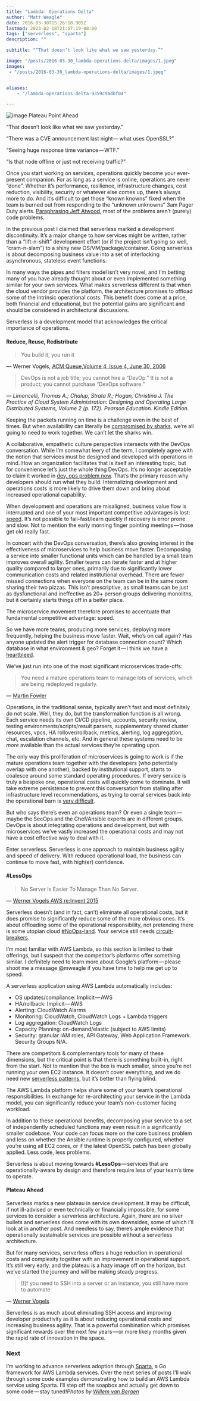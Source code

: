 ```yaml
---
title: "Lambda: Operations Delta"
author: "Matt Weagle"
date: 2016-03-30T15:26:18.905Z
lastmod: 2023-02-18T21:57:19-08:00
tags: ["serverless", "sparta"]
description: ""

subtitle: "“That doesn’t look like what we saw yesterday.”"

image: "/posts/2016-03-30_lambda-operations-delta/images/1.jpeg"
images:
 - "/posts/2016-03-30_lambda-operations-delta/images/1.jpeg"


aliases:
    - "/lambda-operations-delta-9359c9adbf04"

---
```


![image](/posts/2016-03-30_lambda-operations-delta/images/1.jpeg#layoutTextWidth)
Plateau Point Ahead



“That doesn’t look like what we saw yesterday.”

“There was a CVE announcement last night— what uses OpenSSL?”

“Seeing huge response time variance — WTF.”

“Is that node offline or just not receiving traffic?”

Once you start working on services, operations quickly become your ever-present companion. For as long as a service is online, operations are never “done”. Whether it’s performance, resilience, infrastructure changes, cost reduction, visibility, security or whatever else comes up, there’s always more to do. And it’s difficult to get those “known knowns” fixed when the team is burned out from responding to the “unknown unknowns” 3am Pager Duty alerts. [Paraphrasing Jeff Atwood](http://softwareengineeringdaily.com/2016/03/14/state-programming-jeff-atwood/), most of the problems aren’t (purely) code problems.

In the previous post I claimed that serverless marked a development discontinuity. It’s a major change to how services might be written, rather than a “lift-n-shift” development effort (or if the project isn’t going so well, “cram-n-slam”) to a shiny new OS/VM/package/container. Going serverless is about decomposing business value into a set of interlocking asynchronous, stateless event functions.

In many ways the pipes and filters model isn’t very novel, and I’m betting many of you have already thought about or even implemented something similar for your own services. What makes serverless different is that when the cloud vendor provides the platform, the architecture promises to offload some of the intrinsic operational costs. This benefit does come at a price, both financial and educational, but the potential gains are significant and should be considered in architectural discussions.

Serverless is a development model that acknowledges the critical importance of operations.

#### Reduce, Reuse, Redistribute
> You build it, you run it

— Werner Vogels, [ACM Queue,Volume 4, issue 4, June 30, 2006](http://queue.acm.org/detail.cfm?id=1142065)
> DevOps is not a job title; you cannot hire a “DevOp.” It is not a product; you cannot purchase “DevOps software.”

_— Limoncelli, Thomas A.; Chalup, Strata R.; Hogan, Christina J. The Practice of Cloud System Administration: Designing and Operating Large Distributed Systems, Volume 2 (p. 172). Pearson Education. Kindle Edition._

Keeping the packets running on time is a challenge even in the best of times. But when availability can literally be [compromised by sharks](https://www.youtube.com/watch?gl=SG&amp;v=1ex7uTQf4bQ&amp;hl=en-GB), we’re all going to need to work together. We can’t let the sharks win.

A collaborative, empathetic culture perspective intersects with the DevOps conversation. While I’m somewhat leery of the term, I completely agree with the notion that services must be designed and developed with operations in mind. How an organization facilitates that is itself an interesting topic, but for convenience let’s just the whole thing DevOps. It’s no longer acceptable to claim it worked in [dev, ops problem now](http://www.developermemes.com/2013/12/13/worked-fine-dev-ops-problem-now). That’s the primary reason why developers should run what they build. Internalizing development and operations costs is more likely to drive them down and bring about increased operational capability.

When development and operations are misaligned, business value flow is interrupted and one of your most important competitive advantages is lost: [speed](https://www.nginx.com/blog/adopting-microservices-at-netflix-lessons-for-team-and-process-design). It’s not possible to fail-fast/learn quickly if recovery is error prone and slow. Not to mention the early morning finger pointing meetings — those get old really fast.

In concert with the DevOps conversation, there’s also growing interest in the effectiveness of microservices to help business move faster. Decomposing a service into smaller functional units which can be handled by a small team improves overall agility. Smaller teams can iterate faster and at higher quality compared to larger ones, primarily due to significantly lower communication costs and related institutional overhead. There are fewer missed connections when everyone on the team can be in the same room sharing their two pizzas. This isn’t prescriptive, as small teams can be just as dysfunctional and ineffective as 20+ person groups delivering monoliths, but it certainly starts things off in a better place.

The microservice movement therefore promises to accentuate that fundamental competitive advantage: speed.

So we have more teams, producing more services, deploying more frequently, helping the business move faster. Wait, who’s on call again? Has anyone updated the alert trigger for database connection count? Which database in what environment &amp; geo? Forget it — I think we have a [heartbleed](http://heartbleed.com/).

We’ve just run into one of the most significant microservices trade-offs:
> You need a mature operations team to manage lots of services, which are being redeployed regularly.

— [Martin Fowler](http://martinfowler.com/articles/microservice-trade-offs.html)

Operations, in the traditional sense, typically aren’t fast and most definitely do not scale. Well, they do, but the transformation function is all wrong. Each service needs its own CI/CD pipeline, accounts, security review, testing environments/scripts/result parsers, supplementary shared cluster resources, vpcs, HA rollover/rollback, metrics, alerting, log aggregation, chat, escalation channels, etc. And in general these systems need to be _more_ available than the actual services they’re operating upon.

The only way this proliferation of microservices is going to work is if the mature operations team together with the developers (who potentially overlap with one another), backed by institutional support, starts to coalesce around some standard operating procedures. If every service is truly a bespoke one, operational costs will quickly come to dominate. It will take extreme persistence to prevent this conversation from stalling after infrastructure level recommendations, as trying to corral services back into the operational barn is [very difficult](https://twitter.com/frazelledazzell/status/713393137901633536).

But who says there’s even an operations team? Or even a single team — maybe the SecOps and the Chef/Ansible experts are in different groups. DevOps is about integrating operations and development, but with microservices we’ve vastly increased the operational costs and may not have a cost effective way to deal with it.

Enter serverless. Serverless is one approach to maintain business agility and speed of delivery. With reduced operational load, the business can continue to move fast, with high(er) confidence.

#### #LessOps
> No Server Is Easier To Manage Than No Server.

— [Werner Vogels AWS re:Invent 2015](https://www.youtube.com/watch?time_continue=1742&amp;v=y-0Wf2Zyi5Q)

Serverless doesn’t (and in fact, can’t) eliminate all operational costs, but it does promise to significantly reduce some of the more obvious ones. It’s about offloading some of the operational responsibility, not pretending there is some utopian cloud [#NoOps-land](http://cote.io/2016/03/24/sdt58/). Your service still needs [circuit-breakers](http://amzn.com/0978739213).

I’m most familiar with AWS Lambda, so this section is limited to their offerings, but I suspect that the competitor’s platforms offer something similar. I definitely need to learn more about Google’s platform — please shoot me a message [@](https://twitter.com/mweagle)mweagle if you have time to help me get up to speed.

A serverless application using AWS Lambda automatically includes:

*   OS updates/compliance: Implicit — AWS
*   HA/rollback: Implicit — AWS
*   Alerting: CloudWatch Alarms
*   Monitoring: CloudWatch, CloudWatch Logs + Lambda triggers
*   Log aggregation: CloudWatch Logs
*   Capacity Planning: on-demand/elastic (subject to AWS limits)
*   Security: granular IAM roles, API Gateway, Web Application Framework. Security Groups N/A.

There are competitors &amp; complementary tools for many of these dimensions, but the critical point is that there is something built-in, right from the start. Not to mention that the box is much smaller, since you’re not running your own EC2 instance. It doesn’t cover everything, and we do need new [serverless patterns](https://t.co/vLOn1Bjjo1), but it’s better than flying blind.

The AWS Lambda platform helps share some of your team’s operational responsibilities. In exchange for re-architecting your service in the Lambda model, you can significantly reduce your team’s non-customer facing workload.

In addition to these operational benefits, decomposing your service to a set of independently scheduled functions may even result in a significantly smaller codebase. Your code can focus more on the core business problem and less on whether the Ansible runtime is properly configured, whether you’re using all EC2 cores, or if the latest OpenSSL patch has been globally applied. Less code, less problems.

Serverless is about moving towards **#LessOps** — services that are operationally-aware by design and therefore require less of your team’s time to operate.

#### Plateau Ahead

Serverless marks a new plateau in service development. It may be difficult, if not ill-advised or even technically or financially impossible, for some services to consider a serverless architecture. Again, there are no silver bullets and serverless does come with its own downsides, some of which I’ll look at in another post. And needless to say, there’s ample evidence that operationally sustainable services are possible without a serverless architecture.

But for many services, serverless offers a huge reduction in operational costs and complexity together with an improvement in operational support. It’s still very early, and the plateau is a hazy image off on the horizon, but we’ve started the journey and will be making steady progress.
> [I]f you need to SSH into a server or an instance, you still have more to automate

— [Werner Vogels](http://www.allthingsdistributed.com/2016/03/10-lessons-from-10-years-of-aws.html)

Serverless is as much about eliminating SSH access and improving developer productivity as it is about reducing operational costs and increasing business agility. That is a powerful combination which promises significant rewards over the next few years — or more likely months given the rapid rate of innovation in the space.

### Next

I’m working to advance serverless adoption through [Sparta](http://gosparta.io), a Go framework for AWS Lambda services. Over the next series of posts I’ll walk through some code examples demonstrating how to build an AWS Lambda service using Sparta. I’ll step off the soapbox and actually get down to some code — stay tuned!_Photos by_ [_Willem van Bergen_](https://www.flickr.com/photos/willemvanbergen)
